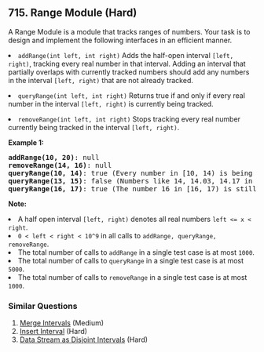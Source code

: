 <!--|This file generated by command(leetcode description); DO NOT EDIT.    |-->
<!--+----------------------------------------------------------------------+-->
<!--|@author    Openset <openset.wang@gmail.com>                           |-->
<!--|@link      https://github.com/openset                                 |-->
<!--|@home      https://github.com/openset/leetcode                        |-->
<!--+----------------------------------------------------------------------+-->

## 715. Range Module (Hard)

<p>A Range Module is a module that tracks ranges of numbers. Your task is to design and implement the following interfaces in an efficient manner.</p>

<p><li><code>addRange(int left, int right)</code> Adds the half-open interval <code>[left, right)</code>, tracking every real number in that interval.  Adding an interval that partially overlaps with currently tracked numbers should add any numbers in the interval <code>[left, right)</code> that are not already tracked.</li></p>

<p><li><code>queryRange(int left, int right)</code> Returns true if and only if every real number in the interval <code>[left, right)</code>
 is currently being tracked.</li></p>

<p><li><code>removeRange(int left, int right)</code> Stops tracking every real number currently being tracked in the interval <code>[left, right)</code>.</li></p>

<p><b>Example 1:</b><br />
<pre>
<b>addRange(10, 20)</b>: null
<b>removeRange(14, 16)</b>: null
<b>queryRange(10, 14)</b>: true (Every number in [10, 14) is being tracked)
<b>queryRange(13, 15)</b>: false (Numbers like 14, 14.03, 14.17 in [13, 15) are not being tracked)
<b>queryRange(16, 17)</b>: true (The number 16 in [16, 17) is still being tracked, despite the remove operation)
</pre>
</p>

<p><b>Note:</b>
<li>A half open interval <code>[left, right)</code> denotes all real numbers <code>left <= x < right</code>.</li>

<li><code>0 < left < right < 10^9</code> in all calls to <code>addRange, queryRange, removeRange</code>.</li>
<li>The total number of calls to <code>addRange</code> in a single test case is at most <code>1000</code>.</li>
<li>The total number of calls to <code>queryRange</code> in a single test case is at most <code>5000</code>.</li>
<li>The total number of calls to <code>removeRange</code> in a single test case is at most <code>1000</code>.</li>
</p>

### Similar Questions
  1. [Merge Intervals](https://github.com/openset/leetcode/tree/master/problems/merge-intervals) (Medium)
  1. [Insert Interval](https://github.com/openset/leetcode/tree/master/problems/insert-interval) (Hard)
  1. [Data Stream as Disjoint Intervals](https://github.com/openset/leetcode/tree/master/problems/data-stream-as-disjoint-intervals) (Hard)
